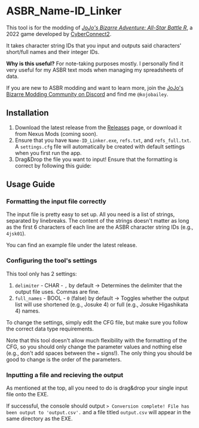 # ASBR_Name-ID_Linker
This tool is for the modding of _[JoJo's Bizarre Adventure: All-Star Battle R](https://www.nexusmods.com/jojosbizarreadventureallstarbattler)_, a 2022 game developed by [CyberConnect2](https://jojomodding.miraheze.org/wiki/CyberConnect2).

It takes character string IDs that you input and outputs said characters' short/full names and their integer IDs.

__Why is this useful?__ For note-taking purposes mostly. I personally find it very useful for my ASBR text mods when managing my spreadsheets of data.

If you are new to ASBR modding and want to learn more, join the [JoJo's Bizarre Modding Community on Discord](https://discord.gg/asbr-eoh-modding-community-608029171800735744) and find me `@kojobailey`.

## Installation
1. Download the latest release from the [Releases](https://github.com/KojoBailey/ASBR_Name-ID_Linker/releases/latest) page, or download it from Nexus Mods (coming soon).
2. Ensure that you have `Name-ID_Linker.exe`, `refs.txt`, and `refs_full.txt`. A `settings.cfg` file will automatically be created with default settings when you first run the app.
3. Drag&Drop the file you want to input! Ensure that the formatting is correct by following this guide:

## Usage Guide
### Formatting the input file correctly
The input file is pretty easy to set up. All you need is a list of strings, separated by linebreaks.
The content of the strings doesn't matter as long as the first 6 characters of each line are the ASBR character string IDs (e.g., `4jsk01`).

You can find an example file under the latest release.

### Configuring the tool's settings
This tool only has 2 settings:
1. `delimiter` - CHAR - `,` by default → Determines the delimiter that the output file uses. Commas are fine.
2. `full_names` - BOOL - `0` (false) by default → Toggles whether the output list will use shortened (e.g., Josuke 4) or full (e.g., Josuke Higashikata 4) names.

To change the settings, simply edit the CFG file, but make sure you follow the correct data type requirements.

Note that this tool doesn't allow much flexibility with the formatting of the CFG, so you should only change the parameter values and nothing else (e.g., don't add spaces between the `=` signs!). The only thing you should be good to change is the order of the parameters.

### Inputting a file and recieving the output
As mentioned at the top, all you need to do is drag&drop your single input file onto the EXE.

If successful, the console should output `> Conversion complete! File has been output to 'output.csv'.` and a file titled `output.csv` will appear in the same directory as the EXE.
